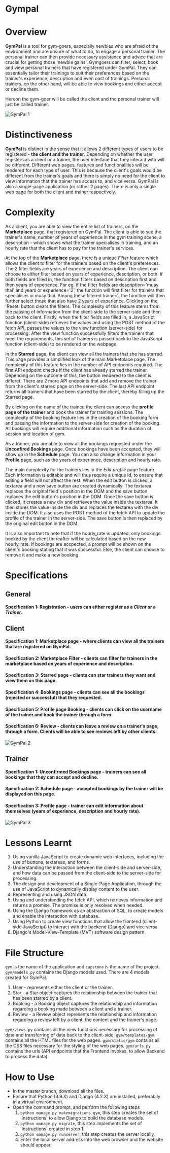 # Gympal

# Overview
**GymPal** is a tool for gym-goers, especially newbies who are afraid of the environment and are unsure of what to do, to engage a personal trainer. The personal trainer can then provide 
necessary assistance and advice that are crucial for getting those 'newbie gains'. Gymgoers can filter, select, book and view personal trainers that have registered under GymPal. 
They can essentially tailor their trainings to suit their preferences based on the trainer's experience, description and even cost of trainings. Personal trainers, on the other hand, 
will be able to view bookings and either accept or decline them. 

Hereon the gym-goer will be called the client and the personal trainer will just be called trainer. 

![GymPal 1](https://github.com/rayray39/gympal/assets/108506541/83543b26-d12b-4118-b1e8-2bbadf10bc22)

# Distinctiveness
**GymPal** is distinct in the sense that it allows 2 different types of users to be registered - **the client and the trainer**. Depending on whether the user registers as a client or a trainer, 
the user interface that they interact with will be different. Different web pages, features and functionalities will be rendered for each type of user. This is because the client's goals 
would be different from the trainer's goals and there is simply no need for the client to view information that the trainer has access to, and vice versa. 
GymPal is also a single-page application (or rather 2 pages). There is only a single web page for both the client and trainer respectively. 

# Complexity
As a client, you are able to view the entire list of trainers, on the **Marketplace** page, that registered on GymPal. The client is able to see the trainer's name, number of years of experience 
in the gym training scene, a description - which shows what the trainer specialises in training, and an hourly rate that the client has to pay for the trainer's services. 

At the top of the **Marketplace** page, there is a unique _Filter_ feature which allows the client to filter for the trainers based on the client's preferences. The 2 filter fields are years 
of experience and description. The client can choose to either filter based on years of experience, description, or both. If both fields are filled in, the function filters based on description 
first and then years of experience. For eg. if the filter fields are description='muay thai' and years or experience='2', the function will first filter for trainers that specialises in muay thai.
Among these filtered trainers, the function will then further select those that also have 2 years of experience. Clicking on the 'Reset' button clears the filters. 
The complexity of this feature stems from the paasing of information from the client-side to the server-side and then back to the client.
Firstly, when the filter fields are filled in, a JavaScript function (client-side) retrieves the values and using the POST method of the fetch API, passes the values to the view function (server-side) 
for processing. After the view function successfully filters the trainers that meet the requirements, this set of trainers is passed back to the JavaScript function (client-side) to be rendered on the webpage. 

In the **Starred** page, the client can view all the trainers that she has starred. This page provides a simplified look of the main Marketplace page. The complexity of this feature lies in the 
number of API endpoints required. The first API endpoint checks if the client has already starred the trainer. Depending on the outcome of this, the button rendered to the client is differet. 
There are 2 more API endpoints that add and remove the trainer from the client's starred page on the server-side. The last API endpoint returns all trainers that have been starred by the client, 
thereby filling up the Starred page. 

By clicking on the name of the trainer, the client can access the **profile page of the trainer** and book the trainer for training sessions. The complexity of the booking feature lies in the 
creation of the booking form and passing the information to the server-side for creation of the booking. All bookings will require additional information such as the duration of session and location of gym. 

As a trainer, you are able to view all the bookings requested under the **Unconfired Bookings** page. Once bookings have been accepted, they will show up in the **Schedule** page. You can also change 
information in your **Profile** page, such as the years of experience, description and hourly rate. 

The main complexity for the trainers lies in the _Edit profile_ page feature. Each information is editable and will thus require a unique id, to ensure that editing a field will not affect the rest. 
When the edit button is clicked, a textarea and a new save button are created dynamically. The textarea replaces the original field's position in the DOM and the save button replaces the edit 
button's position in the DOM. Once the save button is clicked, it creates a new div and retrieves the value inside the textarea. It then stores the value inside the div and replaces the textarea 
with the div inside the DOM. It also uses the POST method of the fetch API to update the profile of the trainer in the server-side. The save button is then replaced by the original edit button 
in the DOM. 

It is also important to note that if the hourly_rate is updated, only bookings booked by the client thereafter will be calculated based on the new hourly_rate. If bookings are accpected,
a prompt will be shown on the client's booking stating that it was successful. Else, the client can choose to remove it and make a new booking. 

# Specifications
## General
#### Specification 1: Registration - users can either register as a _Client_ or a _Trainer_. 

## Client
#### Specification 1: Marketplace page - where clients can view all the trainers that are registered on GymPal. 
#### Specification 2: Marketplace Filter - clients can filter for trainers in the marketplace based on years of experience and description. 
#### Specification 3: Starred page - clients can star trainers they want and view them on this page. 
#### Specification 4: Bookings page - clients can see all the bookings (rejected or successful) that they requested.
#### Specification 5: Profile page Booking - clients can click on the username of the trainer and book the trainer through a form. 
#### Specification 6: Review - clients can leave a review on a trainer's page, through a form. Clients will be able to see reviews left by other clients.

![GymPal 2](https://github.com/rayray39/gympal/assets/108506541/7ce6cf0d-92f5-4de5-a388-f6e4d9962e09)

## Trainer
#### Specification 1: Unconfirmed Bookings page - trainers can see all bookings that they can accept and decline. 
#### Specification 2: Schedule page - accepted bookings by the trainer will be displayed on this page. 
#### Specification 3: Profile page - trainer can edit information about themselves (years of experience, description and hourly rate).

![GymPal 3](https://github.com/rayray39/gympal/assets/108506541/f974b038-3377-4353-9017-bfae3aba1d93)

# Lessons Learnt
1. Using vanilla JavaScript to create dynamic web interfaces, including the use of buttons, textareas, and forms.
2. Understanding the interaction between the client-side and server-side, and how data can be passed from the client-side to the server-side for processing.
3. The design and development of a Single-Page Application, through the use of JavaScript to dynamically display content to the user.
4. Representing and using JSON data.
5. Using and understanding the fetch API, which retrieves information and returns a promise. The promise is only resolved when needed.  
6. Using the Django framework as an abstraction of SQL, to create models and enable the interaction with database.
7. Using Python to create view functions that allow the frontend (client-side JavaScript) to interact with the backend (Django) and vice versa.
8. Django's Model-View-Template (MVT) software design pattern. 

# File Structure
`gym` is the name of the application and `capstone` is the name of the project. 
`gym/models.py` contains the Django models used. There are 4 models created for GymPal. 
1. User - represents either the client or the trainer.
2. Star - a Star object captures the relationship between the trainer that has been starred by a client.
3. Booking - a Booking object captures the relationship and information regarding a booking made between a client and a trainer.
4. Review - a Review object represents the relationship and information regarding a review left by a client, the content and the trainer's page.

`gym/views.py` contains all the view functions necessary for processing of data and transferring of data back to the client-side. 
`gym/templates/gym` contains all the HTML files for the web pages. 
`gym/static/gym` contains all the CSS files necessary for the styling of the web pages. 
`gym/urls.py` contains the urls (API endpoints that the Frontend invokes, to allow Backend to process the data).

# How to Use
- In the master branch, download all the files.
- Ensure that Python (3.9.X) and Django (4.2.X) are installed, preferablly in a virtual environment.
- Open the command prompt, and perform the following steps
    1. `python manage.py makemigrations gym`, this step creates the set of 'instructions' to allow Django to build the database models.
    2. `python manage.py migrate`, this step implements the set of 'instructions' created in step 1.
    3. `python manage.py runserver`, this step creates the server locally.
    4. Enter the local server address into the web browser and the website should appear.
